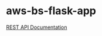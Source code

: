 # aws-bs-flask-app

[REST API Documentation](https://ndis-bsp.atlassian.net/wiki/spaces/EBSPTMBSPS/pages/65011713/LDA+Topic+Modeling+Pipeline#REST-API)
